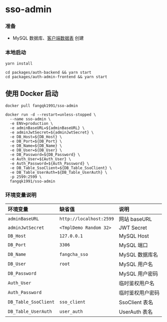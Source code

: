 # sso-admin
### 准备
* MySQL 数据库、[客户端数据表](https://github.com/fangqk1991/sso-server/blob/master/schemas/sso-server.sql) 创建

### 本地启动
```
yarn install

cd packages/auth-backend && yarn start
cd packages/auth-admin-frontend && yarn start
```

## 使用 Docker 启动
```
docker pull fangqk1991/sso-admin

docker run -d --restart=unless-stopped \
  --name sso-admin \
  -e ENV=production \
  -e adminBaseURL=${adminBaseURL} \
  -e adminJwtSecret=${adminJwtSecret} \
  -e DB_Host=${DB_Host} \
  -e DB_Port=${DB_Port} \
  -e DB_Name=${DB_Name} \
  -e DB_User=${DB_User} \
  -e DB_Password=${DB_Password} \
  -e Auth_User=${Auth_User} \
  -e Auth_Password=${Auth_Password} \
  -e DB_Table_SsoClient=${DB_Table_SsoClient} \
  -e DB_Table_UserAuth=${DB_Table_UserAuth} \
  -p 2599:2599 \
  fangqk1991/sso-admin
```

### 环境变量说明
| 环境变量 | 缺省值 | 说明 |
|:-------|:---|:---|
| `adminBaseURL` | `http://localhost:2599` | 网站 baseURL |
| `adminJwtSecret` | `<TmplDemo Random 32>` | JWT Secret |
| `DB_Host` | `127.0.0.1` | MySQL Host |
| `DB_Port` | `3306` | MySQL 端口 |
| `DB_Name` | `fangcha_sso` | MySQL 数据库名 |
| `DB_User` | `root` | MySQL 用户名 |
| `DB_Password` |  | MySQL 用户密码 |
| `Auth_User` |  | 临时鉴权用户名 |
| `Auth_Password` |  | 临时鉴权用户密码 |
| `DB_Table_SsoClient` | `sso_client` | SsoClient 表名 |
| `DB_Table_UserAuth` | `user_auth` | UserAuth 表名 |
